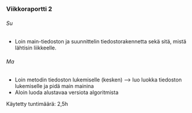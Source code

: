 ### Viikkoraportti 2

###### Su
- Loin main-tiedoston ja suunnittelin tiedostorakennetta sekä sitä, mistä lähtisin liikkeelle.

###### Ma
- Loin metodin tiedoston lukemiselle (kesken) --> luo luokka tiedoston lukemiselle ja pidä main mainina
- Aloin luoda alustavaa versiota algoritmista

Käytetty tuntimäärä: 2,5h